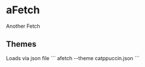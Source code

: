 # aFetch
Another Fetch


## Themes


Loads via json file
´´´
afetch --theme catppuccin.json
´´´ 



